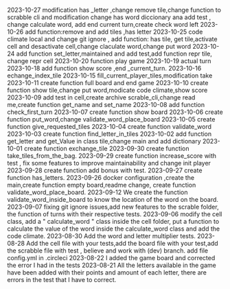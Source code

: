 
2023-10-27
modification has _letter ,change remove tile,change function to scrabble cli and modification change has word diccionary ana add test , change calculate word, add end current turn,create check word left
2023-10-26
add function:remove and add tiles ,has letter
2023-10-25
code climate local and change git ignore , add function: has tile, get tile,activate cell and desactivate cell,change claculate word,change put word 
2023-10-24
add function set_letter,maintained and add test,add function repr  tile, change repr cell
2023-10-20
function play game
2023-10-19
actual turn
2023-10-18
add function show score ,end _current_turn.
2023-10-16
echange_index_tile
2023-10-15
fill_current_player_tiles,modification take 
2023-10-11
create function full board and end game
2023-10-10
create function show tile,change put word,modicate code climate,show score
2023-10-09
add test in cell,create archive scrable_cli,change read me,create function get_name and set_name
2023-10-08
add function check_first_turn
2023-10-07
create function show board
2023-10-06
create function put_word,change validate_word_place_board
2023-10-05
create function give_requested_tiles
2023-10-04
create function validate_word
2023-10-03
create function find_letter_in_tiles
2023-10-02
add function get_letter and get_Value in class tile,change main and add dictionary
2023-10-01
create function exchange_tile 
2023-09-30
create function take_tiles_from_the_bag.
2023-09-29
create function increase_score with test , fix some features to improve maintainability and change init player
2023-09-28
create function add bonus with test.
2023-09-27
create function has_letters.
2023-09-26
docker configuration ,create the main,create function empty board,readme change, create function validate_word_place_board.
2023-09-12
We create the function validate_word_inside_board to know the location of the word on the board.
2023-09-07
fixing git ignore issues,add new features to the scrable folder, the function of turns with their respective tests.
2023-09-06
modify the cell class, add a " calculate_word " class inside the cell folder, put a function to calculate the value of the word inside the calculate_word class and add the code climate.
2023-08-30
Add the word and letter multiplier tests.
2023-08-28
Add the cell file with your tests,add the board file with your test,add the scrabble file with test , believe and work with (dev) branch.
add file config.yml in .circleci
2023-08-22
I added the game board and corrected the error I had in the tests
2023-08-21
All the letters available in the game have been added with their points and amount of each letter, there are errors in the test that I have to correct.





